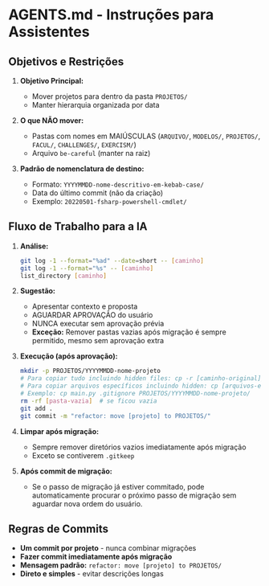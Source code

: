 # AGENTS.md - Instruções para Assistentes

## Objetivos e Restrições

1. **Objetivo Principal:** 
   - Mover projetos para dentro da pasta `PROJETOS/`
   - Manter hierarquia organizada por data

2. **O que NÃO mover:**
   - Pastas com nomes em MAIÚSCULAS (`ARQUIVO/`, `MODELOS/`, `PROJETOS/`, `FACUL/`, `CHALLENGES/`, `EXERCISM/`)
   - Arquivo `be-careful` (manter na raiz)

3. **Padrão de nomenclatura de destino:**
   - Formato: `YYYYMMDD-nome-descritivo-em-kebab-case/`
   - Data do último commit (não da criação)
   - Exemplo: `20220501-fsharp-powershell-cmdlet/`

## Fluxo de Trabalho para a IA

1. **Análise:**
   ```bash
   git log -1 --format="%ad" --date=short -- [caminho]
   git log -1 --format="%s" -- [caminho]
   list_directory [caminho]
   ```

2. **Sugestão:**
   - Apresentar contexto e proposta
   - AGUARDAR APROVAÇÃO do usuário
   - NUNCA executar sem aprovação prévia
   - **Exceção:** Remover pastas vazias após migração é sempre permitido, mesmo sem aprovação extra

3. **Execução (após aprovação):**
   ```bash
   mkdir -p PROJETOS/YYYYMMDD-nome-projeto
   # Para copiar tudo incluindo hidden files: cp -r [caminho-original]/. PROJETOS/YYYYMMDD-nome-projeto/
   # Para copiar arquivos específicos incluindo hidden: cp [arquivos-especificos] [caminho-original]/.hidden PROJETOS/YYYYMMDD-nome-projeto/
   # Exemplo: cp main.py .gitignore PROJETOS/YYYYMMDD-nome-projeto/
   rm -rf [pasta-vazia]  # se ficou vazia
   git add .
   git commit -m "refactor: move [projeto] to PROJETOS/"
   ```

4. **Limpar após migração:**
   - Sempre remover diretórios vazios imediatamente após migração
   - Exceto se contiverem `.gitkeep`

5. **Após commit de migração:**
   - Se o passo de migração já estiver commitado, pode automaticamente procurar o próximo passo de migração sem aguardar nova ordem do usuário.

## Regras de Commits

- **Um commit por projeto** - nunca combinar migrações
- **Fazer commit imediatamente após migração**
- **Mensagem padrão:** `refactor: move [projeto] to PROJETOS/`
- **Direto e simples** - evitar descrições longas


